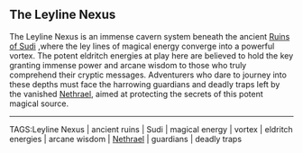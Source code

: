 ## The Leyline Nexus

The Leyline Nexus is an immense cavern system beneath the ancient [Ruins of Sudi](Ruins%20of%20Sudi.md) ,where the ley lines of magical energy converge into a powerful vortex. The potent eldritch energies at play here are believed to hold the key granting immense power and arcane wisdom to those who truly comprehend their cryptic messages. Adventurers who dare to journey into these depths must face the harrowing guardians and deadly traps left by the vanished [Nethrael](../Lore/Nethrael.md), aimed at protecting the secrets of this potent magical source.


---

TAGS:Leyline Nexus | ancient ruins | Sudi | magical energy | vortex | eldritch energies | arcane wisdom | [Nethrael](../Lore/Nethrael.md) | guardians | deadly traps
